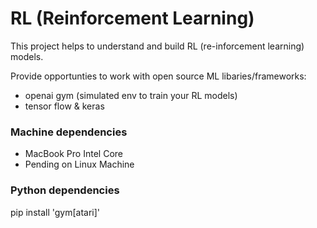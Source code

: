 # RL (Reinforcement Learning)

This project helps to understand and build RL (re-inforcement learning) models.

Provide opportunties to work with open source ML libaries/frameworks:
  - openai gym (simulated env to train your RL models)
  - tensor flow & keras


### Machine dependencies

- MacBook Pro Intel Core
- Pending on Linux Machine

### Python dependencies

pip install 'gym[atari]'



